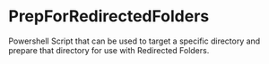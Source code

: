 # PrepForRedirectedFolders


Powershell Script that can be used to target a specific directory and prepare that directory for use with Redirected Folders.
